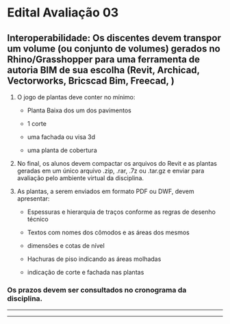 # Edital Avaliação 03

## Interoperabilidade: Os discentes devem transpor um volume (ou conjunto de volumes) gerados no Rhino/Grasshopper para uma ferramenta de autoria BIM de sua escolha (Revit, Archicad, Vectorworks, Bricscad Bim, Freecad,   )

1. O jogo de plantas deve conter no mínimo:

    - Planta Baixa dos um dos pavimentos

    - 1 corte

    - uma fachada ou visa 3d

    - uma planta de cobertura

2. No final, os alunos devem compactar os arquivos do Revit e as plantas geradas em um único arquivo .zip, .rar, .7z ou .tar.gz e enviar para avaliação pelo ambiente virtual da disciplina.


2. As plantas, a serem enviados em formato PDF ou DWF, devem apresentar:

    - Espessuras e hierarquia de traços conforme as regras de desenho técnico

    - Textos com nomes dos cômodos e as áreas dos mesmos

    - dimensões e cotas de nível

    - Hachuras de piso indicando as áreas molhadas

    - indicação de corte e fachada nas plantas



### Os prazos devem ser consultados no cronograma da disciplina.

----------------------------

----------------------------